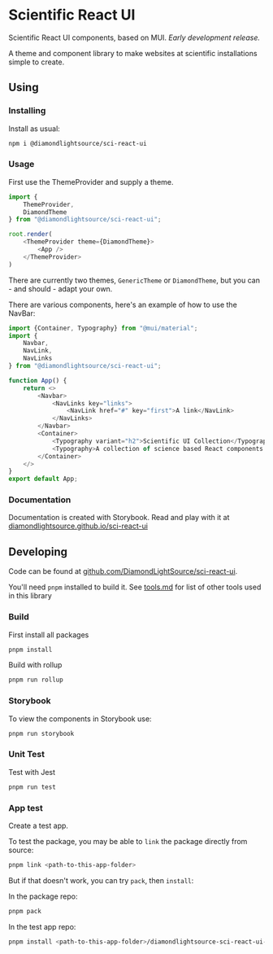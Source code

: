 Scientific React UI
===================

Scientific React UI components, based on MUI.
_Early development release._

A theme and component library to make websites at scientific installations simple to create.

Using
-----

### Installing

Install as usual:

```sh
npm i @diamondlightsource/sci-react-ui
```

### Usage

First use the ThemeProvider and supply a theme.

```js
import {
	ThemeProvider,
	DiamondTheme
} from "@diamondlightsource/sci-react-ui";

root.render(
	<ThemeProvider theme={DiamondTheme}>
		<App />
	</ThemeProvider>
)
```

There are currently two themes, `GenericTheme` or `DiamondTheme`, but you can - and should - adapt your own.

There are various components, here's an example of how to use the NavBar:

```js
import {Container, Typography} from "@mui/material";
import {
	Navbar,
	NavLink,
	NavLinks
} from "@diamondlightsource/sci-react-ui";

function App() {
	return <>
		<Navbar>
			<NavLinks key="links">
				<NavLink href="#" key="first">A link</NavLink>
			</NavLinks>
		</Navbar>
		<Container>
			<Typography variant="h2">Scientific UI Collection</Typography>
			<Typography>A collection of science based React components.</Typography>
		</Container>
	</>
}
export default App;
```

### Documentation

Documentation is created with Storybook.
Read and play with it at [diamondlightsource.github.io/sci-react-ui](https://diamondlightsource.github.io/sci-react-ui/)

Developing
----------

Code can be found at [github.com/DiamondLightSource/sci-react-ui](https://github.com/DiamondLightSource/sci-react-ui).

You'll need `pnpm` installed to build it. See [tools.md](./tools.md) for list of other tools used in this library

### Build

First install all packages

```sh
pnpm install
```

Build with rollup

```sh
pnpm run rollup
```

### Storybook 

To view the components in Storybook use:

```sh
pnpm run storybook
```


### Unit Test

Test with Jest

```sh
pnpm run test
```

### App test

Create a test app.

To test the package, you may be able to `link` the package directly from source:
```sh
pnpm link <path-to-this-app-folder>
```
But if that doesn't work, you can try `pack`, then `install`:

In the package repo:
```sh
pnpm pack
```
In the test app repo:
```sh
pnpm install <path-to-this-app-folder>/diamondlightsource-sci-react-ui-0.0.1.tgz
```